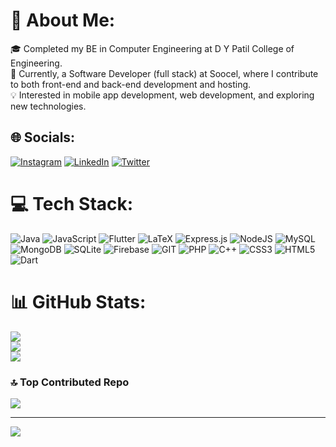 # 💫 About Me:
🎓 Completed my BE in Computer Engineering at D Y Patil College of Engineering.<br>🚀 Currently, a Software Developer (full stack) at Soocel, where I contribute to both front-end and back-end development and hosting.<br>💡 Interested in mobile app development, web development, and exploring new technologies.<br>


## 🌐 Socials:
[![Instagram](https://img.shields.io/badge/Instagram-%23E4405F.svg?logo=Instagram&logoColor=white)](https://instagram.com/utkarsh_more7588) [![LinkedIn](https://img.shields.io/badge/LinkedIn-%230077B5.svg?logo=linkedin&logoColor=white)](https://linkedin.com/in/utkarsh-more-890551198) [![Twitter](https://img.shields.io/badge/Twitter-%231DA1F2.svg?logo=Twitter&logoColor=white)](https://twitter.com/UtkarshMore14) 

# 💻 Tech Stack:
![Java](https://img.shields.io/badge/java-%23ED8B00.svg?style=for-the-badge&logo=openjdk&logoColor=white) ![JavaScript](https://img.shields.io/badge/javascript-%23323330.svg?style=for-the-badge&logo=javascript&logoColor=%23F7DF1E) ![Flutter](https://img.shields.io/badge/Flutter-%2302569B.svg?style=for-the-badge&logo=Flutter&logoColor=white) ![LaTeX](https://img.shields.io/badge/latex-%23008080.svg?style=for-the-badge&logo=latex&logoColor=white) ![Express.js](https://img.shields.io/badge/express.js-%23404d59.svg?style=for-the-badge&logo=express&logoColor=%2361DAFB) ![NodeJS](https://img.shields.io/badge/node.js-6DA55F?style=for-the-badge&logo=node.js&logoColor=white) ![MySQL](https://img.shields.io/badge/mysql-%2300000f.svg?style=for-the-badge&logo=mysql&logoColor=white) ![MongoDB](https://img.shields.io/badge/MongoDB-%234ea94b.svg?style=for-the-badge&logo=mongodb&logoColor=white) ![SQLite](https://img.shields.io/badge/sqlite-%2307405e.svg?style=for-the-badge&logo=sqlite&logoColor=white) ![Firebase](https://img.shields.io/badge/Firebase-039BE5?style=for-the-badge&logo=Firebase&logoColor=white) ![GIT](https://img.shields.io/badge/Git-fc6d26?style=for-the-badge&logo=git&logoColor=white) ![PHP](https://img.shields.io/badge/php-%23777BB4.svg?style=for-the-badge&logo=php&logoColor=white) ![C++](https://img.shields.io/badge/c++-%2300599C.svg?style=for-the-badge&logo=c%2B%2B&logoColor=white) ![CSS3](https://img.shields.io/badge/css3-%231572B6.svg?style=for-the-badge&logo=css3&logoColor=white) ![HTML5](https://img.shields.io/badge/html5-%23E34F26.svg?style=for-the-badge&logo=html5&logoColor=white) ![Dart](https://img.shields.io/badge/dart-%230175C2.svg?style=for-the-badge&logo=dart&logoColor=white)
# 📊 GitHub Stats:
![](https://github-readme-stats.vercel.app/api?username=utkarsh7588&theme=dark&hide_border=true&include_all_commits=true&count_private=false)<br/>
![](https://github-readme-streak-stats.herokuapp.com/?user=utkarsh7588&theme=dark&hide_border=true)<br/>
![](https://github-readme-stats.vercel.app/api/top-langs/?username=utkarsh7588&theme=dark&hide_border=true&include_all_commits=true&count_private=false&layout=compact)

### 🔝 Top Contributed Repo
![](https://github-contributor-stats.vercel.app/api?username=utkarsh7588&limit=5&theme=dark&combine_all_yearly_contributions=true)


---
[![](https://visitcount.itsvg.in/api?id=utkarsh7588&icon=0&color=0)](https://visitcount.itsvg.in)

<!-- Proudly created with GPRM ( https://gprm.itsvg.in ) -->
